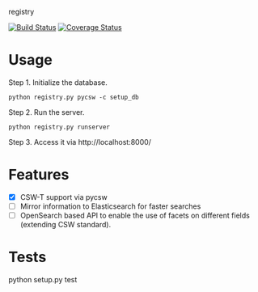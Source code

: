 registry

[![Build Status](https://travis-ci.org/boundlessgeo/registry.svg?branch=master)](https://travis-ci.org/boundlessgeo/registry)
[![Coverage Status](https://coveralls.io/repos/github/boundlessgeo/registry/badge.svg?branch=master)](https://coveralls.io/github/boundlessgeo/registry?branch=master)

Usage
=====

Step 1. Initialize the database.

    python registry.py pycsw -c setup_db

Step 2. Run the server.

    python registry.py runserver

Step 3. Access it via http://localhost:8000/


Features
========

 - [x] CSW-T support via pycsw
 - [ ] Mirror information to Elasticsearch for faster searches
 - [ ] OpenSearch based API to enable the use of facets on different fields (extending CSW standard).

Tests
======

  python setup.py test
